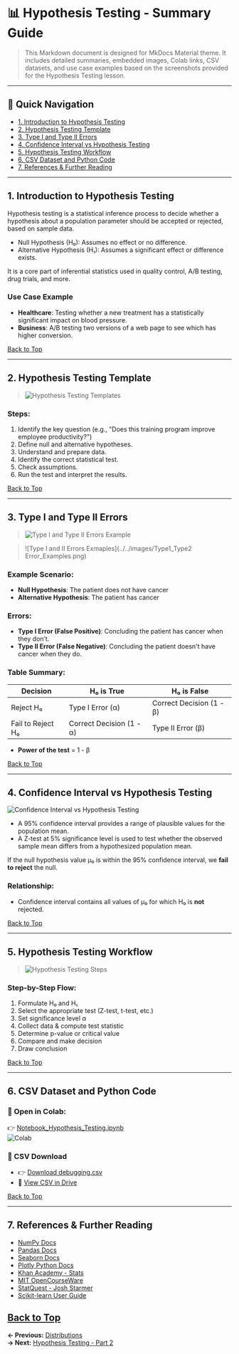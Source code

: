 
# 📊 Hypothesis Testing - Summary Guide

> This Markdown document is designed for MkDocs Material theme. It includes detailed summaries, embedded images, Colab links, CSV datasets, and use case examples based on the screenshots provided for the Hypothesis Testing lesson.

---

## 📌 Quick Navigation

- [1. Introduction to Hypothesis Testing](#1-introduction-to-hypothesis-testing)
- [2. Hypothesis Testing Template](#2-hypothesis-testing-template)
- [3. Type I and Type II Errors](#3-type-i-and-type-ii-errors)
- [4. Confidence Interval vs Hypothesis Testing](#4-confidence-interval-vs-hypothesis-testing)
- [5. Hypothesis Testing Workflow](#5-hypothesis-testing-workflow)
- [6. CSV Dataset and Python Code](#6-csv-dataset-and-python-code)
- [7. References & Further Reading](#7-references--further-reading)

---

## 1. Introduction to Hypothesis Testing

Hypothesis testing is a statistical inference process to decide whether a hypothesis about a population parameter should be accepted or rejected, based on sample data.

- Null Hypothesis (H₀): Assumes no effect or no difference.
- Alternative Hypothesis (H₁): Assumes a significant effect or difference exists.

It is a core part of inferential statistics used in quality control, A/B testing, drug trials, and more.

### Use Case Example

- **Healthcare**: Testing whether a new treatment has a statistically significant impact on blood pressure.
- **Business**: A/B testing two versions of a web page to see which has higher conversion.

[Back to Top](#-quick-navigation)

---

## 2. Hypothesis Testing Template

> ![Hypothesis Testing Templates](../../images/Hypothesis_Testing_Templates.png)


### Steps:
1. Identify the key question (e.g., "Does this training program improve employee productivity?")
2. Define null and alternative hypotheses.
3. Understand and prepare data.
4. Identify the correct statistical test.
5. Check assumptions.
6. Run the test and interpret the results.

[Back to Top](#-quick-navigation)

---

## 3. Type I and Type II Errors


> ![Type I and Type II Errors Example](../../images/Type1_Type2_Errors.png)


> ![Type I and II Errors Exmaples](../../images/Type1_Type2 Error_Examples.png)

### Example Scenario:
- **Null Hypothesis**: The patient does not have cancer
- **Alternative Hypothesis**: The patient has cancer

### Errors:
- **Type I Error (False Positive)**: Concluding the patient has cancer when they don’t.
- **Type II Error (False Negative)**: Concluding the patient doesn't have cancer when they do.

### Table Summary:

| Decision | H₀ is True | H₀ is False |
|----------|------------|-------------|
| Reject H₀ | Type I Error (α) | Correct Decision (1 - β) |
| Fail to Reject H₀ | Correct Decision (1 - α) | Type II Error (β) |

- **Power of the test** = 1 - β

[Back to Top](#-quick-navigation)

---

## 4. Confidence Interval vs Hypothesis Testing

![Confidence Interval vs Hypothesis Testing](../../images/Confidence_Interval_Vs_Hypothesis_Testing.png)

- A 95% confidence interval provides a range of plausible values for the population mean.
- A Z-test at 5% significance level is used to test whether the observed sample mean differs from a hypothesized population mean.

If the null hypothesis value μ₀ is within the 95% confidence interval, we **fail to reject** the null.

### Relationship:
- Confidence interval contains all values of μ₀ for which H₀ is **not** rejected.

[Back to Top](#-quick-navigation)

---

## 5. Hypothesis Testing Workflow

> ![Hypothesis Testing Steps](../../images/Hypothesis_Testing_Steps.png)

### Step-by-Step Flow:
1. Formulate H₀ and H₁
2. Select the appropriate test (Z-test, t-test, etc.)
3. Set significance level α
4. Collect data & compute test statistic
5. Determine p-value or critical value
6. Compare and make decision
7. Draw conclusion

[Back to Top](#-quick-navigation)

---

## 6. CSV Dataset and Python Code

### 🧪 Open in Colab:
👉 [Notebook_Hypothesis_Testing.ipynb](https://drive.google.com/file/d/1Wigcmj9mSDAsOCofSnT13A-0kgOFQNc3/view?usp=sharing)  
![Colab](https://colab.research.google.com/assets/colab-badge.svg)

### 📂 CSV Download

- 👉 [Download debugging.csv](https://drive.google.com/uc?export=download&id=1H-1dVA9o-TLk0IdArDad3V2W7BnZPG22)
- 📎 [View CSV in Drive](https://drive.google.com/file/d/1H-1dVA9o-TLk0IdArDad3V2W7BnZPG22/view)

[Back to Top](#-quick-navigation)

---

## 7. References & Further Reading

- [NumPy Docs](https://numpy.org/doc/)
- [Pandas Docs](https://pandas.pydata.org/docs/)
- [Seaborn Docs](https://seaborn.pydata.org/)
- [Plotly Python Docs](https://plotly.com/python/)
- [Khan Academy - Stats](https://www.khanacademy.org/math/statistics-probability)
- [MIT OpenCourseWare](https://ocw.mit.edu/)
- [StatQuest - Josh Starmer](https://www.youtube.com/user/joshstarmer)
- [Scikit-learn User Guide](https://scikit-learn.org/stable/user_guide.html)

[Back to Top](#-quick-navigation)
---

**← Previous:** [Distributions](03-distributions.md)  
**→ Next:** [Hypothesis Testing - Part 2](05-hypothesis-testing-part2.md)
